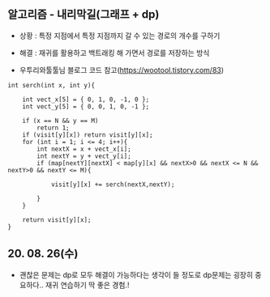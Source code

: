 ## 알고리즘 - 내리막길(그래프 + dp)

 - 상황 : 특정 지점에서 특정 지점까지 갈 수 있는 경로의 개수를 구하기

 - 해결 : 재귀를 활용하고 백트래킹 해 가면서 경로를 저장하는 방식

 - 우투리와툴툴님 블로그 코드 참고(https://wootool.tistory.com/83)

```
int serch(int x, int y){
 
    int vect_x[5] = { 0, 1, 0, -1, 0 };
    int vect_y[5] = { 0, 0, 1, 0, -1 };
 
    if (x == N && y == M)
        return 1;
    if (visit[y][x]) return visit[y][x];
    for (int i = 1; i <= 4; i++){
        int nextX = x + vect_x[i];
        int nextY = y + vect_y[i];
        if (map[nextY][nextX] < map[y][x] && nextX>0 && nextX <= N && nextY>0 && nextY <= M){
 
            visit[y][x] += serch(nextX,nextY);
 
        }
    }
 
    return visit[y][x];
}
```

## 20. 08. 26(수)
 - 괜찮은 문제는 dp로 모두 해결이 가능하다는 생각이 들 정도로 dp문제는 굉장히 중요하다.. 재귀 연습하기 딱 좋은 경험.!